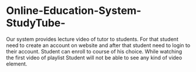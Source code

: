 # Online-Education-System-StudyTube-
Our system provides lecture video of tutor to students. For that student need to create an account on website and after that student need to login to their account. Student can enroll to course of his choice. While watching the first video of playlist Student will not be able to see any kind of video element.
